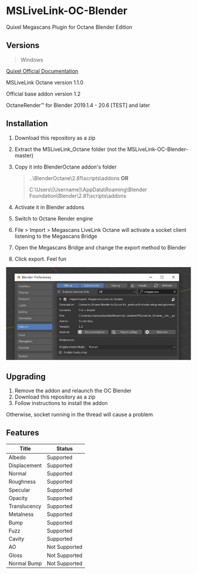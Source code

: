 # MSLiveLink-OC-Blender
Quixel Megascans Plugin for Octane Blender Edition

## Versions

> Windows

[Quixel Official Documentation](https://help.quixel.com/hc/en-us/articles/360002425298-Installing-the-Megascans-Plugin-for-Blender-2-8)

MSLiveLink Octane version 1.1.0

Official base addon version 1.2

OctaneRender™ for Blender 2019.1.4 - 20.6 [TEST] and later

## Installation

1. Download this repository as a zip

2. Extract the MSLiveLink_Octane folder (not the MSLiveLink-OC-Blender-master)

3. Copy it into BlenderOctane addon's folder

   > ..\BlenderOctane\2.81\scripts\addons **OR**
   >
   > C:\Users\\[Username]\AppData\Roaming\Blender Foundation\Blender\2.81\scripts\addons

4. Activate it in Blender addons
5. Switch to Octane Render engine
6. File > Import > Megascans LiveLink Octane will activate a socket client listening to the Megascans Bridge
7. Open the Megascans Bridge and change the export method to Blender
8. Click export. Feel fun

![1](assets/1.jpg)

## Upgrading

1. Remove the addon and relaunch the OC Blender 
2. Download this repository as a zip
3. Follow instructions to install the addon

Otherwise, socket running in the thread will cause a problem

## Features

| Title        | Status        |
| ------------ | ------------- |
| Albedo       | Supported     |
| Displacement | Supported     |
| Normal       | Supported     |
| Roughness    | Supported     |
| Specular     | Supported     |
| Opacity      | Supported     |
| Translucency | Supported     |
| Metalness    | Supported     |
| Bump         | Supported     |
| Fuzz         | Supported     |
| Cavity       | Supported     |
| AO           | Not Supported |
| Gloss        | Not Supported |
| Normal Bump  | Not Supported |

